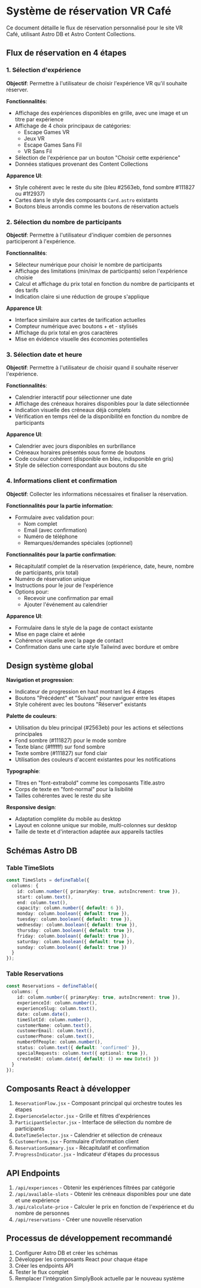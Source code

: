 # Système de réservation VR Café

Ce document détaille le flux de réservation personnalisé pour le site VR Café, utilisant Astro DB et Astro Content Collections.

## Flux de réservation en 4 étapes

### 1. Sélection d'expérience

**Objectif**: Permettre à l'utilisateur de choisir l'expérience VR qu'il souhaite réserver.

**Fonctionnalités**:
- Affichage des expériences disponibles en grille, avec une image et un titre par expérience
- Affichage de 4 choix principaux de catégories:
  - Escape Games VR
  - Jeux VR
  - Escape Games Sans Fil
  - VR Sans Fil
- Sélection de l'expérience par un bouton "Choisir cette expérience"
- Données statiques provenant des Content Collections

**Apparence UI**:
- Style cohérent avec le reste du site (bleu #2563eb, fond sombre #111827 ou #1f2937)
- Cartes dans le style des composants `Card.astro` existants
- Boutons bleus arrondis comme les boutons de réservation actuels

### 2. Sélection du nombre de participants

**Objectif**: Permettre à l'utilisateur d'indiquer combien de personnes participeront à l'expérience.

**Fonctionnalités**:
- Sélecteur numérique pour choisir le nombre de participants
- Affichage des limitations (min/max de participants) selon l'expérience choisie
- Calcul et affichage du prix total en fonction du nombre de participants et des tarifs
- Indication claire si une réduction de groupe s'applique

**Apparence UI**:
- Interface similaire aux cartes de tarification actuelles
- Compteur numérique avec boutons + et - stylisés
- Affichage du prix total en gros caractères
- Mise en évidence visuelle des économies potentielles

### 3. Sélection date et heure

**Objectif**: Permettre à l'utilisateur de choisir quand il souhaite réserver l'expérience.

**Fonctionnalités**:
- Calendrier interactif pour sélectionner une date
- Affichage des créneaux horaires disponibles pour la date sélectionnée
- Indication visuelle des créneaux déjà complets
- Vérification en temps réel de la disponibilité en fonction du nombre de participants

**Apparence UI**:
- Calendrier avec jours disponibles en surbrillance
- Créneaux horaires présentés sous forme de boutons
- Code couleur cohérent (disponible en bleu, indisponible en gris)
- Style de sélection correspondant aux boutons du site

### 4. Informations client et confirmation

**Objectif**: Collecter les informations nécessaires et finaliser la réservation.

**Fonctionnalités pour la partie information**:
- Formulaire avec validation pour:
  - Nom complet
  - Email (avec confirmation)
  - Numéro de téléphone
  - Remarques/demandes spéciales (optionnel)

**Fonctionnalités pour la partie confirmation**:
- Récapitulatif complet de la réservation (expérience, date, heure, nombre de participants, prix total)
- Numéro de réservation unique
- Instructions pour le jour de l'expérience
- Options pour:
  - Recevoir une confirmation par email
  - Ajouter l'événement au calendrier

**Apparence UI**:
- Formulaire dans le style de la page de contact existante
- Mise en page claire et aérée
- Cohérence visuelle avec la page de contact
- Confirmation dans une carte style Tailwind avec bordure et ombre

## Design système global

**Navigation et progression**:
- Indicateur de progression en haut montrant les 4 étapes
- Boutons "Précédent" et "Suivant" pour naviguer entre les étapes
- Style cohérent avec les boutons "Réserver" existants

**Palette de couleurs**:
- Utilisation du bleu principal (#2563eb) pour les actions et sélections principales
- Fond sombre (#111827) pour le mode sombre
- Texte blanc (#ffffff) sur fond sombre
- Texte sombre (#111827) sur fond clair
- Utilisation des couleurs d'accent existantes pour les notifications

**Typographie**:
- Titres en "font-extrabold" comme les composants Title.astro
- Corps de texte en "font-normal" pour la lisibilité
- Tailles cohérentes avec le reste du site

**Responsive design**:
- Adaptation complète du mobile au desktop
- Layout en colonne unique sur mobile, multi-colonnes sur desktop
- Taille de texte et d'interaction adaptée aux appareils tactiles

## Schémas Astro DB

### Table TimeSlots
```typescript
const TimeSlots = defineTable({
  columns: {
    id: column.number({ primaryKey: true, autoIncrement: true }),
    start: column.text(),
    end: column.text(),
    capacity: column.number({ default: 6 }),
    monday: column.boolean({ default: true }),
    tuesday: column.boolean({ default: true }),
    wednesday: column.boolean({ default: true }),
    thursday: column.boolean({ default: true }),
    friday: column.boolean({ default: true }),
    saturday: column.boolean({ default: true }),
    sunday: column.boolean({ default: true })
  }
});
```

### Table Reservations
```typescript
const Reservations = defineTable({
  columns: {
    id: column.number({ primaryKey: true, autoIncrement: true }),
    experienceId: column.number(),
    experienceSlug: column.text(),
    date: column.date(),
    timeSlotId: column.number(),
    customerName: column.text(),
    customerEmail: column.text(),
    customerPhone: column.text(),
    numberOfPeople: column.number(),
    status: column.text({ default: 'confirmed' }),
    specialRequests: column.text({ optional: true }),
    createdAt: column.date({ default: () => new Date() })
  }
});
```

## Composants React à développer

1. `ReservationFlow.jsx` - Composant principal qui orchestre toutes les étapes
2. `ExperienceSelector.jsx` - Grille et filtres d'expériences
3. `ParticipantSelector.jsx` - Interface de sélection du nombre de participants
4. `DateTimeSelector.jsx` - Calendrier et sélection de créneaux
5. `CustomerForm.jsx` - Formulaire d'information client
6. `ReservationSummary.jsx` - Récapitulatif et confirmation
7. `ProgressIndicator.jsx` - Indicateur d'étapes du processus

## API Endpoints

1. `/api/experiences` - Obtenir les expériences filtrées par catégorie
2. `/api/available-slots` - Obtenir les créneaux disponibles pour une date et une expérience
3. `/api/calculate-price` - Calculer le prix en fonction de l'expérience et du nombre de personnes
4. `/api/reservations` - Créer une nouvelle réservation

## Processus de développement recommandé

1. Configurer Astro DB et créer les schémas
2. Développer les composants React pour chaque étape
3. Créer les endpoints API
4. Tester le flux complet
5. Remplacer l'intégration SimplyBook actuelle par le nouveau système
